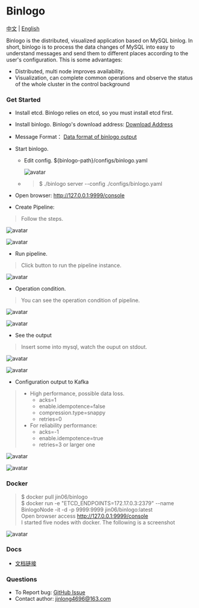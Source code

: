 Binlogo
=====================================
[中文](README_zh.md) | [English](README.md)

Binlogo is the distributed, visualized application based on MySQL binlog.
In short, binlogo is to process the data changes of MySQL into easy to
understand messages and send them to different places according to
the user's configuration. This is some advantages:

* Distributed, multi node improves availability.
* Visualization, can complete common operations and
  observe the status of the whole cluster in the control background

### Get Started

* Install etcd. Binlogo relies on etcd, so you must install etcd first.

* Install binlogo. Binlogo's download address: [Download Address](https://github.com/jin06/binlogo/releases)

* Message Format： [Data format of binlogo output](/docs/message-format.md)

* Start binlogo.
  * Edit config. ${binlogo-path}/configs/binlogo.yaml
    
    ![avatar](/docs/assets/pic/edit_config_step1.en.png)
    
  * > $ ./binlogo server --config ./configs/binlogo.yaml 

* Open browser: http://127.0.0.1:9999/console

* Create Pipeline: 

> Follow the steps. 

![avatar](/docs/assets/pic/create_pipe_step1.en.png)

![avatar](/docs/assets/pic/create_pipe_step2.en.png)

* Run pipeline.

> Click button to run the pipeline instance. 

![avatar](/docs/assets/pic/run_pipeline_step1.en.png)

* Operation condition.

> You can see the operation condition of pipeline.
 
 
![avatar](/docs/assets/pic/pipeline_condition_step1.en.png)

![avatar](/docs/assets/pic/pipeline_condition_step2.en.png)

* See the output 

> Insert some into mysql, watch the ouput on stdout.
 
![avatar](/docs/assets/pic/output_step1.en.png)

![avatar](/docs/assets/pic/output_step2.en.png)

* Configuration output to Kafka

> * High performance, possible data loss. 
>   *  acks=1 
>   *  enable.idempotence=false
>   *  compression.type=snappy
>   *  retries=0
> * For reliability performance: 
>   * acks=-1
>   * enable.idempotence=true
>   * retries=3 or larger one

![avatar](/docs/assets/pic/output_kafka_step1.en.png)

![avatar](/docs/assets/pic/output_kafka_step2.en.png)

### Docker

> $ docker pull jin06/binlogo
> </br>
> $ docker run -e "ETCD_ENDPOINTS=172.17.0.3:2379" --name BinlogoNode -it -d -p 9999:9999 jin06/binlogo:latest 
> </br>
> Open browser access http://127.0.0.1:9999/console
> </br>
> I started five nodes with docker. The following is a screenshot
> 

![avatar](/docs/assets/pic/docker_step1.en.png)


### Docs

* [文档链接](https://github.com/jin06/binlogo/wiki)

### Questions
* To Report bug: [GitHub Issue](https://github.com/jin06/binlogo/issues)
* Contact author: jinlong4696@163.com
